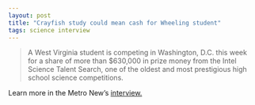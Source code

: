 ```yaml
---
layout: post
title: "Crayfish study could mean cash for Wheeling student"
tags: science interview
---
```


> A West Virginia student is competing in Washington, D.C. this week for a share of more than $630,000 in prize money from the Intel Science Talent Search, one of the oldest and most prestigious high school science competitions.


Learn more in the Metro New’s [interview.](http://wvmetronews.com/2013/03/11/crayfish-study-could-mean-cash-for-wheeling-student/)
